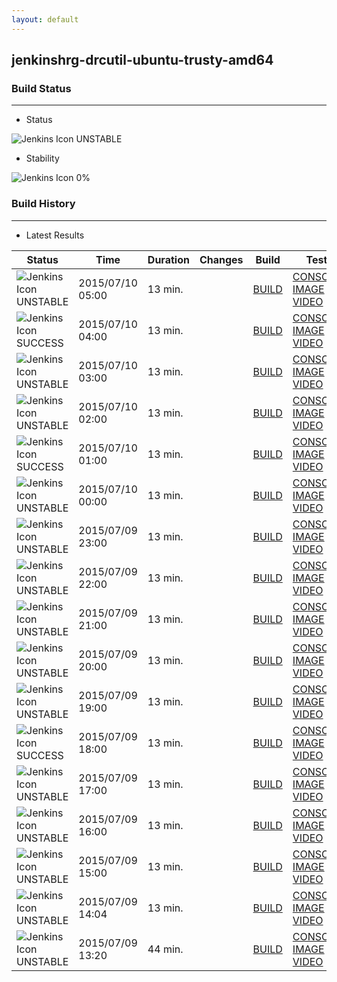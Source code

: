 ```yaml
---
layout: default
---
```

## jenkinshrg-drcutil-ubuntu-trusty-amd64
### Build Status
___
* Status
  
![Jenkins Icon](http://jenkinshrg.github.io/images/48x48/yellow.png)
UNSTABLE
  
* Stability
  
![Jenkins Icon](http://jenkinshrg.github.io/images/48x48/health-00to19.png)
0%
  
### Build History
___
* Latest Results
  
|Status|Time|Duration|Changes|Build|Test|Note|
|---|---|---|---|---|---|---|
|![Jenkins Icon](http://jenkinshrg.github.io/images/24x24/yellow.png)UNSTABLE|2015/07/10 05:00|13 min.||[BUILD](https://drive.google.com/file/d/0B54sHwaxmuM4VDVtWVBZRTh1ams/view?usp=drivesdk) |[CONSOLE](https://drive.google.com/file/d/0B54sHwaxmuM4Q0RCMVk3WVcxdHc/view?usp=drivesdk) [IMAGE](https://drive.google.com/file/d/0B54sHwaxmuM4cFBzVnItSWxUZEU/view?usp=drivesdk) [VIDEO](https://drive.google.com/file/d/0B54sHwaxmuM4VjBUN2xaX0dWM0E/view?usp=drivesdk) |STOP RED|
|![Jenkins Icon](http://jenkinshrg.github.io/images/24x24/blue.png)SUCCESS|2015/07/10 04:00|13 min.||[BUILD](https://drive.google.com/file/d/0B54sHwaxmuM4ZERSQjA4MUhUSFU/view?usp=drivesdk) |[CONSOLE](https://drive.google.com/file/d/0B54sHwaxmuM4UDBZWmU3QVpCcE0/view?usp=drivesdk) [IMAGE](https://drive.google.com/file/d/0B54sHwaxmuM4ZnBGc1dPZzVSc0U/view?usp=drivesdk) [VIDEO](https://drive.google.com/file/d/0B54sHwaxmuM4UmRmS21QcWY4aFU/view?usp=drivesdk) | |
|![Jenkins Icon](http://jenkinshrg.github.io/images/24x24/yellow.png)UNSTABLE|2015/07/10 03:00|13 min.||[BUILD](https://drive.google.com/file/d/0B54sHwaxmuM4UGU5bWp5LXROUUE/view?usp=drivesdk) |[CONSOLE](https://drive.google.com/file/d/0B54sHwaxmuM4WlJzRWNFTXlwTk0/view?usp=drivesdk) [IMAGE](https://drive.google.com/file/d/0B54sHwaxmuM4Qjl4eTZLZzhsdFE/view?usp=drivesdk) [VIDEO](https://drive.google.com/file/d/0B54sHwaxmuM4NGxzWU5Ya3FOWDQ/view?usp=drivesdk) |STOP NORMAL|
|![Jenkins Icon](http://jenkinshrg.github.io/images/24x24/yellow.png)UNSTABLE|2015/07/10 02:00|13 min.||[BUILD](https://drive.google.com/file/d/0B54sHwaxmuM4ZjNULTAzR0dPcjQ/view?usp=drivesdk) |[CONSOLE](https://drive.google.com/file/d/0B54sHwaxmuM4Rlo4ejJmTGF5QlE/view?usp=drivesdk) [IMAGE](https://drive.google.com/file/d/0B54sHwaxmuM4YXJkdG5KWktCOU0/edit?usp=drivesdk) [VIDEO](https://drive.google.com/file/d/0B54sHwaxmuM4aENGVnp4djlKMTQ/edit?usp=drivesdk) |STOP NORMAL|
|![Jenkins Icon](http://jenkinshrg.github.io/images/24x24/blue.png)SUCCESS|2015/07/10 01:00|13 min.||[BUILD](https://drive.google.com/file/d/0B54sHwaxmuM4QmpCWkw1OFFzZ1E/view?usp=drivesdk) |[CONSOLE](https://drive.google.com/file/d/0B54sHwaxmuM4QlVWU2hUQmxBOWs/view?usp=drivesdk) [IMAGE](https://drive.google.com/file/d/0B54sHwaxmuM4RTNUUDVZTzBrdWM/edit?usp=drivesdk) [VIDEO](https://drive.google.com/file/d/0B54sHwaxmuM4UkdIUTF5SHV0Q2s/edit?usp=drivesdk) | |
|![Jenkins Icon](http://jenkinshrg.github.io/images/24x24/yellow.png)UNSTABLE|2015/07/10 00:00|13 min.||[BUILD](https://drive.google.com/file/d/0B54sHwaxmuM4Ym5Bd1MzeWdNT0U/view?usp=drivesdk) |[CONSOLE](https://drive.google.com/file/d/0B54sHwaxmuM4akw3cFI4RmdzR2M/view?usp=drivesdk) [IMAGE](https://drive.google.com/file/d/0B54sHwaxmuM4enlDWVUwSlhQZ1U/edit?usp=drivesdk) [VIDEO](https://drive.google.com/file/d/0B54sHwaxmuM4b3lpcl9fU0VNU2c/edit?usp=drivesdk) |STOP NORMAL|
|![Jenkins Icon](http://jenkinshrg.github.io/images/24x24/yellow.png)UNSTABLE|2015/07/09 23:00|13 min.||[BUILD](https://drive.google.com/file/d/0B54sHwaxmuM4TWowbk1MYWk2bzA/view?usp=drivesdk) |[CONSOLE](https://drive.google.com/file/d/0B54sHwaxmuM4ZHozYVk0Q240Q2M/view?usp=drivesdk) [IMAGE](https://drive.google.com/file/d/0B54sHwaxmuM4NDZ5SDAySXJYV00/edit?usp=drivesdk) [VIDEO](https://drive.google.com/file/d/0B54sHwaxmuM4WHhhM1A4cklNLXM/edit?usp=drivesdk) |STOP NORMAL|
|![Jenkins Icon](http://jenkinshrg.github.io/images/24x24/yellow.png)UNSTABLE|2015/07/09 22:00|13 min.||[BUILD](https://drive.google.com/file/d/0B54sHwaxmuM4QklEUGx2amwyWUU/view?usp=drivesdk) |[CONSOLE](https://drive.google.com/file/d/0B54sHwaxmuM4TGo0RGV6STZMRTA/view?usp=drivesdk) [IMAGE](https://drive.google.com/file/d/0B54sHwaxmuM4VVdnTHRkSERYOGM/edit?usp=drivesdk) [VIDEO](https://drive.google.com/file/d/0B54sHwaxmuM4VzZEYm83cVJpUjg/edit?usp=drivesdk) |STOP RED|
|![Jenkins Icon](http://jenkinshrg.github.io/images/24x24/yellow.png)UNSTABLE|2015/07/09 21:00|13 min.||[BUILD](https://drive.google.com/file/d/0B54sHwaxmuM4RWNyUnFCWHVacWM/view?usp=drivesdk) |[CONSOLE](https://drive.google.com/file/d/0B54sHwaxmuM4eldWVDlaNmFLOXM/view?usp=drivesdk) [IMAGE](https://drive.google.com/file/d/0B54sHwaxmuM4b2NsLWJad0RlLUE/edit?usp=drivesdk) [VIDEO](https://drive.google.com/file/d/0B54sHwaxmuM4Q0pFMFdnRTdWbGs/edit?usp=drivesdk) |STOP RED|
|![Jenkins Icon](http://jenkinshrg.github.io/images/24x24/yellow.png)UNSTABLE|2015/07/09 20:00|13 min.||[BUILD](https://drive.google.com/file/d/0B54sHwaxmuM4c29IQ0hUalEzUDA/view?usp=drivesdk) |[CONSOLE](https://drive.google.com/file/d/0B54sHwaxmuM4dndTczR2bGlJWGs/view?usp=drivesdk) [IMAGE](https://drive.google.com/file/d/0B54sHwaxmuM4R0EtRWd0TV9sU2s/edit?usp=drivesdk) [VIDEO](https://drive.google.com/file/d/0B54sHwaxmuM4eW1LbjBMOWxuYVE/edit?usp=drivesdk) |STOP NORMAL|
|![Jenkins Icon](http://jenkinshrg.github.io/images/24x24/yellow.png)UNSTABLE|2015/07/09 19:00|13 min.||[BUILD](https://drive.google.com/file/d/0B54sHwaxmuM4bzJ2MHcxaEVZdTg/view?usp=drivesdk) |[CONSOLE](https://drive.google.com/file/d/0B54sHwaxmuM4Tzl2SEE0S0dUMUE/view?usp=drivesdk) [IMAGE](https://drive.google.com/file/d/0B54sHwaxmuM4TVVFZlBJb2xGcnc/edit?usp=drivesdk) [VIDEO](https://drive.google.com/file/d/0B54sHwaxmuM4WUFWclN4Njc3U0k/edit?usp=drivesdk) |STOP NORMAL|
|![Jenkins Icon](http://jenkinshrg.github.io/images/24x24/blue.png)SUCCESS|2015/07/09 18:00|13 min.||[BUILD](https://drive.google.com/file/d/0B54sHwaxmuM4WnhkMEVYdGo3Z1E/view?usp=drivesdk) |[CONSOLE](https://drive.google.com/file/d/0B54sHwaxmuM4a2FrSzBfbkpOLWs/view?usp=drivesdk) [IMAGE](https://drive.google.com/file/d/0B54sHwaxmuM4UmhIS294QjRBZjA/edit?usp=drivesdk) [VIDEO](https://drive.google.com/file/d/0B54sHwaxmuM4cVBXOW5mVERLdVU/edit?usp=drivesdk) | |
|![Jenkins Icon](http://jenkinshrg.github.io/images/24x24/yellow.png)UNSTABLE|2015/07/09 17:00|13 min.||[BUILD](https://drive.google.com/file/d/0B54sHwaxmuM4UERERHh1MFVCbm8/view?usp=drivesdk) |[CONSOLE](https://drive.google.com/file/d/0B54sHwaxmuM4QTVISjRkTWhXUkU/view?usp=drivesdk) [IMAGE](https://drive.google.com/file/d/0B54sHwaxmuM4N25pWDQwekJTeDA/edit?usp=drivesdk) [VIDEO](https://drive.google.com/file/d/0B54sHwaxmuM4MHlCUU5yQ00ycFE/edit?usp=drivesdk) |STOP RED|
|![Jenkins Icon](http://jenkinshrg.github.io/images/24x24/yellow.png)UNSTABLE|2015/07/09 16:00|13 min.||[BUILD](https://drive.google.com/file/d/0B54sHwaxmuM4NWd5LXZjZlZKdzg/view?usp=drivesdk) |[CONSOLE](https://drive.google.com/file/d/0B54sHwaxmuM4dHFuN3hrdTRZRms/view?usp=drivesdk) [IMAGE](https://drive.google.com/file/d/0B54sHwaxmuM4MGNmSHBBWmE3cUk/edit?usp=drivesdk) [VIDEO](https://drive.google.com/file/d/0B54sHwaxmuM4c0hGYzNoM25Ua00/edit?usp=drivesdk) |STOP NORMAL|
|![Jenkins Icon](http://jenkinshrg.github.io/images/24x24/yellow.png)UNSTABLE|2015/07/09 15:00|13 min.||[BUILD](https://drive.google.com/file/d/0B54sHwaxmuM4SjVXSHZuOXVWNmc/view?usp=drivesdk) |[CONSOLE](https://drive.google.com/file/d/0B54sHwaxmuM4UHpKOHZ4Z3JjbXM/view?usp=drivesdk) [IMAGE](https://drive.google.com/file/d/0B54sHwaxmuM4RUxZX19uLXhyS2c/edit?usp=drivesdk) [VIDEO](https://drive.google.com/file/d/0B54sHwaxmuM4REpvTThhazFKZzA/edit?usp=drivesdk) |STOP NORMAL|
|![Jenkins Icon](http://jenkinshrg.github.io/images/24x24/yellow.png)UNSTABLE|2015/07/09 14:04|13 min.||[BUILD](https://drive.google.com/file/d/0B54sHwaxmuM4enRuUTluSXBNTjQ/view?usp=drivesdk) |[CONSOLE](https://drive.google.com/file/d/0B54sHwaxmuM4bEZHa3dwUlRPNEU/view?usp=drivesdk) [IMAGE](https://drive.google.com/file/d/0B54sHwaxmuM4SC1TVW12UGprNVk/edit?usp=drivesdk) [VIDEO](https://drive.google.com/file/d/0B54sHwaxmuM4UjNUblM1RGNDb0E/edit?usp=drivesdk) |STOP RED|
|![Jenkins Icon](http://jenkinshrg.github.io/images/24x24/yellow.png)UNSTABLE|2015/07/09 13:20|44 min.||[BUILD](https://drive.google.com/file/d/0B54sHwaxmuM4UVgycGZCVGVGU1k/view?usp=drivesdk) |[CONSOLE](https://drive.google.com/file/d/0B54sHwaxmuM4MWVmUVlwVEE5X1k/view?usp=drivesdk) [IMAGE](https://drive.google.com/file/d/0B54sHwaxmuM4X3Q3Ym5HZVlhWTA/edit?usp=drivesdk) [VIDEO](https://drive.google.com/file/d/0B54sHwaxmuM4Z2xiN2lxVFlrb3c/edit?usp=drivesdk) |STOP RED|
